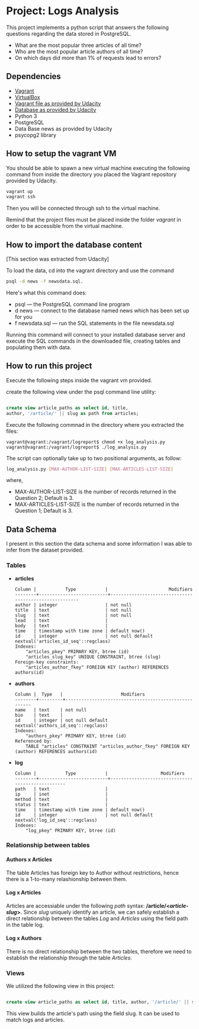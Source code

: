 # Project: Logs Analysis

This project implements a python script that answers the following questions 
regarding the data stored in PostgreSQL.

* What are the most popular three articles of all time?
* Who are the most popular article authors of all time?
* On which days did more than 1% of requests lead to errors?

## Dependencies

* [Vagrant](https://www.vagrantup.com/downloads.html)
* [VirtualBox](https://www.virtualbox.org/wiki/Downloads)
* [Vagrant file as provided by Udacity](https://github.com/udacity/fullstack-nanodegree-vm/blob/master/vagrant/Vagrantfile)
* [Database as provided by Udacity](https://d17h27t6h515a5.cloudfront.net/topher/2016/August/57b5f748_newsdata/newsdata.zip)
* Python 3
* PostgreSQL
* Data Base news as provided by Udacity
* psycopg2 library

## How to setup the vagrant VM

You should be able to spawn a new virtual
machine executing the following command from inside the directory
you placed the Vagrant repository provided by Udacity.

```bash
vagrant up
vagrant ssh
```

Then you will be connected through ssh to the virtual machine.

Remind that the project files must be placed inside the folder *vagrant* in order
to be accessible from the virtual machine.

## How to import the database content

[This section was extracted from Udacity]

To load the data, cd into the vagrant directory and use the command 
```bash
psql -d news -f newsdata.sql.
```
Here's what this command does:

* psql — the PostgreSQL command line program
* d news — connect to the database named news which has been set up for you
* f newsdata.sql — run the SQL statements in the file newsdata.sql

Running this command will connect to your installed database server and execute the SQL commands in the downloaded file, creating tables and populating them with data. 

## How to run this project

Execute the following steps inside the vagrant vm provided.

create the following view under the psql command line utility:


```sql

create view article_paths as select id, title, 
author, '/article/' || slug as path from articles;

```

Execute the following commnad in the directory where you extracted the files:

```console
vagrant@vagrant:/vagrant/logreport$ chmod +x log_analysis.py
vagrant@vagrant:/vagrant/logreport$ ./log_analysis.py
```

The script can optionally take up to two positional arguments, as follow:

```bash
log_analysis.py [MAX-AUTHOR-LIST-SIZE] [MAX-ARTICLES-LIST-SIZE]
```

where,

* MAX-AUTHOR-LIST-SIZE is the number of records returned in the Question 2; Default is 3.
* MAX-ARTICLES-LIST-SIZE is the number of records returned in the Question 1; Default is 3.

## Data Schema

I present in this section the data schema and some information I was able to infer from the dataset provided.

### Tables

* **articles**
  
    ```
    Column |           Type           |                       Modifiers                       
    --------+--------------------------+-------------------------------------------------------
    author | integer                  | not null
    title  | text                     | not null
    slug   | text                     | not null
    lead   | text                     | 
    body   | text                     | 
    time   | timestamp with time zone | default now()
    id     | integer                  | not null default nextval('articles_id_seq'::regclass)
    Indexes:
        "articles_pkey" PRIMARY KEY, btree (id)
        "articles_slug_key" UNIQUE CONSTRAINT, btree (slug)
    Foreign-key constraints:
        "articles_author_fkey" FOREIGN KEY (author) REFERENCES authors(id)
    ```

* **authors**
  
    ```
    Column |  Type   |                      Modifiers                       
    --------+---------+------------------------------------------------------
    name   | text    | not null
    bio    | text    | 
    id     | integer | not null default nextval('authors_id_seq'::regclass)
    Indexes:
        "authors_pkey" PRIMARY KEY, btree (id)
    Referenced by:
        TABLE "articles" CONSTRAINT "articles_author_fkey" FOREIGN KEY (author) REFERENCES authors(id)
    ```

* **log**

    ```
    Column |           Type           |                    Modifiers                     
    --------+--------------------------+--------------------------------------------------
    path   | text                     | 
    ip     | inet                     | 
    method | text                     | 
    status | text                     | 
    time   | timestamp with time zone | default now()
    id     | integer                  | not null default nextval('log_id_seq'::regclass)
    Indexes:
        "log_pkey" PRIMARY KEY, btree (id)
    ```

### Relationship between tables

#### Authors x Articles 
The table Articles has foreign key to Author without restrictions, hence there is a 1-to-many relashionship between them.
  
#### Log x Articles
Articles are accessiable under the following *path* syntax: **/article/\<*article-slug*\>**. Since *slug* uniquely identify an article, we can safely establish a direct relationship between the tables *Log* and *Articles* using the field path in the table log.

#### Log x Authors
There is no direct relationship between the two tables, therefore we need to establish the relationship through the table *Articles*.

### Views

We utilized the following view in this project:

```sql

create view article_paths as select id, title, author, '/article/' || slug as path from articles;

```

This view builds the article's path using the field slug. It can be used to match logs and articles.


